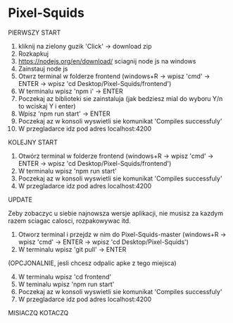 # Pixel-Squids

PIERWSZY START

1. kliknij na zielony guzik 'Click' -> download zip
2. Rozkapkuj
3. https://nodejs.org/en/download/ sciagnij node js na windows
4. Zainstauj node js
5. Otwrz terminal w folderze frontend (windows+R -> wpisz 'cmd' -> ENTER -> wpisz 'cd Desktop/Pixel-Squids/frontend')
6. W terminalu wpisz 'npm i' -> ENTER
7. Poczekaj az biblioteki sie zainstaluja (jak bedziesz mial do wyboru Y/n to wciskaj Y i enter)
8. Wpisz 'npm run start' -> ENTER
9. Poczekaj az w konsoli wyswietli sie komunikat 'Compiles successfuly'
10. W przegladarce idz pod adres localhost:4200

KOLEJNY START

1. Otwórz terminal w folderze frontend (windows+R -> wpisz 'cmd' -> ENTER -> wpisz 'cd Desktop/Pixel-Squids/frontend')
2. W terminalu wpisz 'npm run start'
3. Poczekaj az w konsoli wyswietli sie komunikat 'Compiles successfuly'
4. W przegladarce idz pod adres localhost:4200

UPDATE

Zeby zobaczyc u siebie najnowsza wersje aplikacji, nie musisz za kazdym razem sciagac calosci, rozpakowywac itd.

1. Otworz terminal i przejdz w nim do Pixel-Squids-master (windows+R -> wpisz 'cmd' -> ENTER -> wpisz 'cd Desktop/Pixel-Squids')
2. W terminalu wpisz 'git pull' -> ENTER

(OPCJONALNIE, jesli chcesz odpalic apke z tego miejsca)

4. W terminalu wpisz 'cd frontend' 
5. W teminalu wpisz 'npm run start'
6. Poczekaj az w konsoli wyswietli sie komunikat 'Compiles successfuly'
7. W przegladarce idz pod adres localhost:4200



MISIACZQ KOTACZQ

